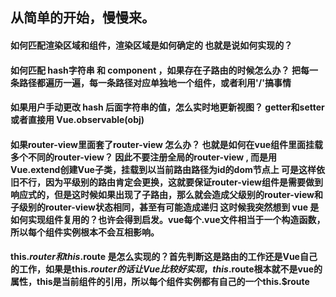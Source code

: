 ##  从简单的开始，慢慢来。

#### 如何匹配渲染区域和组件，渲染区域是如何确定的 也就是说<router-view>如何实现的？                
#### 如何匹配 hash字符串 和 component ，如果存在子路由的时候怎么办？ 把每一条路径都遍历一遍，每一条路径对应单独地一个组件，或者利用'/'搞事情         
#### 如果用户手动更改 hash 后面字符串的值，怎么实时地更新视图？ getter和setter  或者直接用 Vue.observable(obj)      
#### 如果router-view里面套了router-view 怎么办？ 也就是如何在vue组件里面挂载多个不同的router-view？  因此不要注册全局的router-view , 而是用Vue.extend创建Vue子类，挂载到以当前路由路径为id的dom节点上  可是这样依旧不行，因为平级别的路由肯定会更换，这就要保证router-view组件是需要做到响应式的，但是这时候如果出现了子路由，那么就会造成父级别的router-view和子级别的router-view状态相同，甚至有可能造成递归  这时候我突然想到 vue 是如何实现组件复用的？也许会得到启发。vue每个.vue文件相当于一个构造函数，所以每个组件实例根本不会互相影响。
#### this.$router 和 this.$route 是怎么实现的？首先判断这是路由的工作还是Vue自己的工作，如果是this.$router的话让Vue比较好实现，this.$route根本就不是vue的属性，this是当前组件的引用，所以每个组件实例都有自己的一个this.$route
